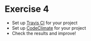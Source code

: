 # Exercise 4

* Set up [Travis CI](https://travis-ci.org) for your project
* Set up [CodeClimate](https://codeclimate.com) for your project
* Check the results and improve!
